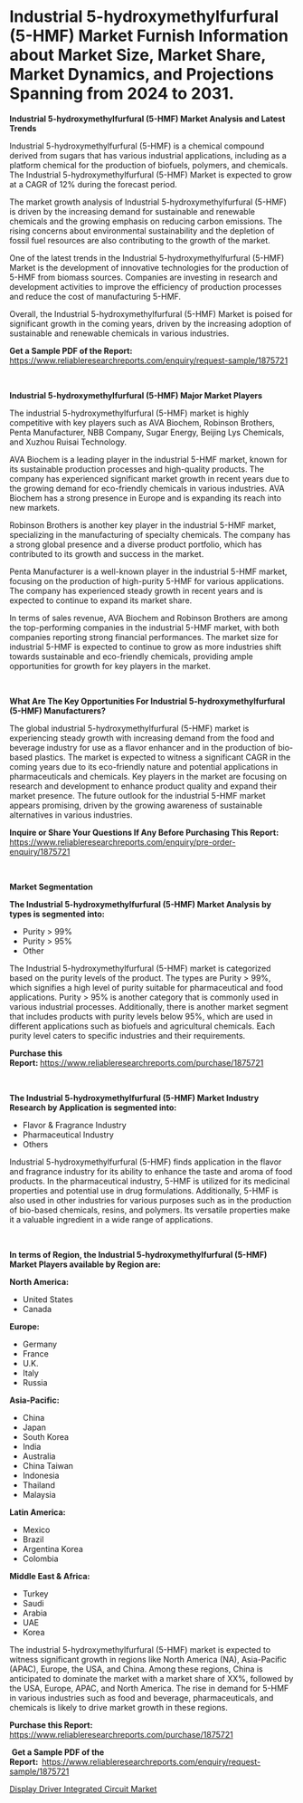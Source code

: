 <p><h1>Industrial 5-hydroxymethylfurfural (5-HMF) Market Furnish Information about Market Size, Market Share, Market Dynamics, and Projections Spanning from 2024 to 2031.</h1></p><p><strong>Industrial 5-hydroxymethylfurfural (5-HMF) Market Analysis and Latest Trends</strong></p>
<p><p>Industrial 5-hydroxymethylfurfural (5-HMF) is a chemical compound derived from sugars that has various industrial applications, including as a platform chemical for the production of biofuels, polymers, and chemicals. The Industrial 5-hydroxymethylfurfural (5-HMF) Market is expected to grow at a CAGR of 12% during the forecast period.</p><p>The market growth analysis of Industrial 5-hydroxymethylfurfural (5-HMF) is driven by the increasing demand for sustainable and renewable chemicals and the growing emphasis on reducing carbon emissions. The rising concerns about environmental sustainability and the depletion of fossil fuel resources are also contributing to the growth of the market.</p><p>One of the latest trends in the Industrial 5-hydroxymethylfurfural (5-HMF) Market is the development of innovative technologies for the production of 5-HMF from biomass sources. Companies are investing in research and development activities to improve the efficiency of production processes and reduce the cost of manufacturing 5-HMF.</p><p>Overall, the Industrial 5-hydroxymethylfurfural (5-HMF) Market is poised for significant growth in the coming years, driven by the increasing adoption of sustainable and renewable chemicals in various industries.</p></p>
<p><strong>Get a Sample PDF of the Report:&nbsp;</strong> <a href="https://www.reliableresearchreports.com/enquiry/request-sample/1875721">https://www.reliableresearchreports.com/enquiry/request-sample/1875721</a></p>
<p>&nbsp;</p>
<p><strong>Industrial 5-hydroxymethylfurfural (5-HMF) Major Market Players</strong></p>
<p><p>The industrial 5-hydroxymethylfurfural (5-HMF) market is highly competitive with key players such as AVA Biochem, Robinson Brothers, Penta Manufacturer, NBB Company, Sugar Energy, Beijing Lys Chemicals, and Xuzhou Ruisai Technology.</p><p>AVA Biochem is a leading player in the industrial 5-HMF market, known for its sustainable production processes and high-quality products. The company has experienced significant market growth in recent years due to the growing demand for eco-friendly chemicals in various industries. AVA Biochem has a strong presence in Europe and is expanding its reach into new markets.</p><p>Robinson Brothers is another key player in the industrial 5-HMF market, specializing in the manufacturing of specialty chemicals. The company has a strong global presence and a diverse product portfolio, which has contributed to its growth and success in the market.</p><p>Penta Manufacturer is a well-known player in the industrial 5-HMF market, focusing on the production of high-purity 5-HMF for various applications. The company has experienced steady growth in recent years and is expected to continue to expand its market share.</p><p>In terms of sales revenue, AVA Biochem and Robinson Brothers are among the top-performing companies in the industrial 5-HMF market, with both companies reporting strong financial performances. The market size for industrial 5-HMF is expected to continue to grow as more industries shift towards sustainable and eco-friendly chemicals, providing ample opportunities for growth for key players in the market.</p></p>
<p>&nbsp;</p>
<p><strong>What Are The Key Opportunities For Industrial 5-hydroxymethylfurfural (5-HMF) Manufacturers?</strong></p>
<p><p>The global industrial 5-hydroxymethylfurfural (5-HMF) market is experiencing steady growth with increasing demand from the food and beverage industry for use as a flavor enhancer and in the production of bio-based plastics. The market is expected to witness a significant CAGR in the coming years due to its eco-friendly nature and potential applications in pharmaceuticals and chemicals. Key players in the market are focusing on research and development to enhance product quality and expand their market presence. The future outlook for the industrial 5-HMF market appears promising, driven by the growing awareness of sustainable alternatives in various industries.</p></p>
<p><strong>Inquire or Share Your Questions If Any Before Purchasing This Report:</strong> <a href="https://www.reliableresearchreports.com/enquiry/pre-order-enquiry/1875721">https://www.reliableresearchreports.com/enquiry/pre-order-enquiry/1875721</a></p>
<p>&nbsp;</p>
<p><strong>Market Segmentation</strong></p>
<p><strong>The Industrial 5-hydroxymethylfurfural (5-HMF) Market Analysis by types is segmented into:</strong></p>
<p><ul><li>Purity > 99%</li><li>Purity > 95%</li><li>Other</li></ul></p>
<p><p>The Industrial 5-hydroxymethylfurfural (5-HMF) market is categorized based on the purity levels of the product. The types are Purity > 99%, which signifies a high level of purity suitable for pharmaceutical and food applications. Purity > 95% is another category that is commonly used in various industrial processes. Additionally, there is another market segment that includes products with purity levels below 95%, which are used in different applications such as biofuels and agricultural chemicals. Each purity level caters to specific industries and their requirements.</p></p>
<p><strong>Purchase this Report:&nbsp;</strong><a href="https://www.reliableresearchreports.com/purchase/1875721">https://www.reliableresearchreports.com/purchase/1875721</a></p>
<p>&nbsp;</p>
<p><strong>The Industrial 5-hydroxymethylfurfural (5-HMF) Market Industry Research by Application is segmented into:</strong></p>
<p><ul><li>Flavor & Fragrance Industry</li><li>Pharmaceutical Industry</li><li>Others</li></ul></p>
<p><p>Industrial 5-hydroxymethylfurfural (5-HMF) finds application in the flavor and fragrance industry for its ability to enhance the taste and aroma of food products. In the pharmaceutical industry, 5-HMF is utilized for its medicinal properties and potential use in drug formulations. Additionally, 5-HMF is also used in other industries for various purposes such as in the production of bio-based chemicals, resins, and polymers. Its versatile properties make it a valuable ingredient in a wide range of applications.</p></p>
<p>&nbsp;</p>
<p><strong>In terms of Region, the Industrial 5-hydroxymethylfurfural (5-HMF) Market Players available by Region are:</strong></p>
<p>
    <p> <strong> North America: </strong>
        <ul>
            <li>United States</li>
            <li>Canada</li>
        </ul>
        </p> 
    <p> <strong> Europe: </strong>
        <ul>
            <li>Germany</li>
            <li>France</li>
            <li>U.K.</li>
            <li>Italy</li>
            <li>Russia</li>
        </ul>
        </p> 
    <p> <strong> Asia-Pacific: </strong>
        <ul>
            <li>China</li>
            <li>Japan</li>
            <li>South Korea</li>
            <li>India</li>
            <li>Australia</li>
            <li>China Taiwan</li>
            <li>Indonesia</li>
            <li>Thailand</li>
            <li>Malaysia</li>
        </ul>
        </p> 
    <p> <strong> Latin America: </strong>
        <ul>
            <li>Mexico</li>
            <li>Brazil</li>
            <li>Argentina Korea</li>
            <li>Colombia</li>
        </ul>
        </p> 
    <p> <strong> Middle East & Africa: </strong>
        <ul>
            <li>Turkey</li>
            <li>Saudi</li>
            <li>Arabia</li>
            <li>UAE</li>
            <li>Korea</li>
        </ul>
    </p>
    </p>
<p><p>The industrial 5-hydroxymethylfurfural (5-HMF) market is expected to witness significant growth in regions like North America (NA), Asia-Pacific (APAC), Europe, the USA, and China. Among these regions, China is anticipated to dominate the market with a market share of XX%, followed by the USA, Europe, APAC, and North America. The rise in demand for 5-HMF in various industries such as food and beverage, pharmaceuticals, and chemicals is likely to drive market growth in these regions.</p></p>
<p><strong>Purchase this Report: </strong><a href="https://www.reliableresearchreports.com/purchase/1875721">https://www.reliableresearchreports.com/purchase/1875721</a></p>
<p>&nbsp;<strong>Get a Sample PDF of the Report:&nbsp;&nbsp;</strong><a href="https://www.reliableresearchreports.com/enquiry/request-sample/1875721">https://www.reliableresearchreports.com/enquiry/request-sample/1875721</a></p>
<p><strong></strong></p>
<p><p><a href="https://fearless-okapi-6c8.notion.site/Display-Driver-Integrated-Circuit-Market-Size-and-Growth-Market-Segmentation-Regional-and-Country--e7cfa5043f3a429f865d6207cc26eddd">Display Driver Integrated Circuit Market</a></p></p>